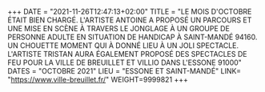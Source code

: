 +++
DATE = "2021-11-26T12:47:13+02:00"
TITLE = "LE MOIS D'OCTOBRE ÉTAIT BIEN CHARGÉ. L'ARTISTE ANTOINE A PROPOSÉ UN PARCOURS ET UNE MISE EN SCÈNE À TRAVERS LE JONGLAGE À UN GROUPE DE PERSONNE ADULTE EN SITUATION DE HANDICAP À SAINT-MANDÉ 94160. UN CHOUETTE MOMENT QUI À DONNÉ LIEU À UN JOLI SPECTACLE. L'ARTISTE TRISTAN AURA ÉGALEMENT PROPOSÉ DES SPECTACLES DE FEU POUR LA VILLE DE BREUILLET ET VILLIO DANS L'ESSONE 91000"
DATES = "OCTOBRE 2021"
LIEU = "ESSONE ET SAINT-MANDÉ"
LINK= "https://www.ville-breuillet.fr/"
WEIGHT=9999821
+++

